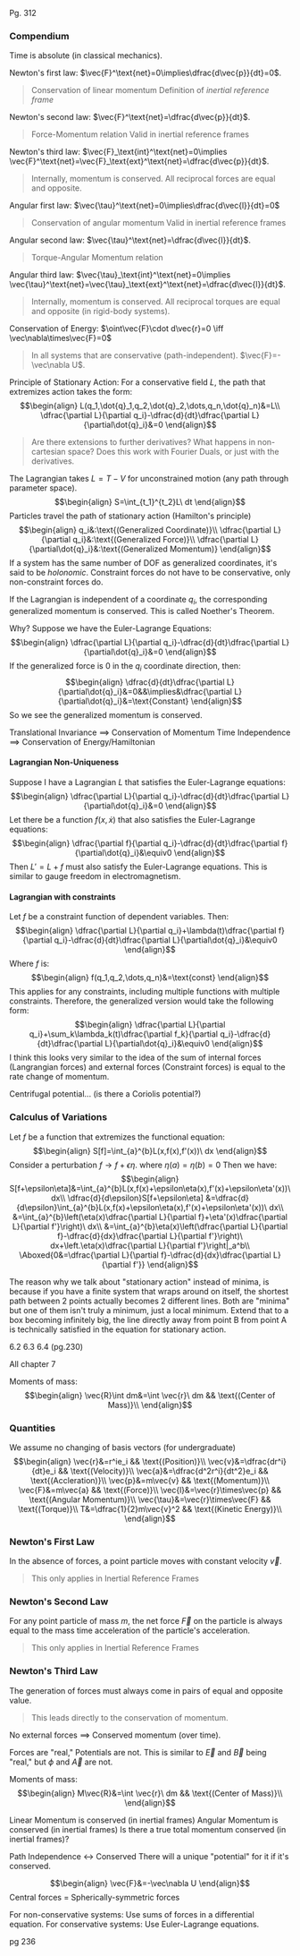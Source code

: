 
Pg. 312



### Compendium
Time is absolute (in classical mechanics).


Newton's first law: $\vec{F}^\text{net}=0\implies\dfrac{d\vec{p}}{dt}=0$.
> Conservation of linear momentum
> Definition of *inertial reference frame*

Newton's second law: $\vec{F}^\text{net}=\dfrac{d\vec{p}}{dt}$. 
> Force-Momentum relation
> Valid in inertial reference frames

Newton's third law: $\vec{F}_\text{int}^\text{net}=0\implies \vec{F}^\text{net}=\vec{F}_\text{ext}^\text{net}=\dfrac{d\vec{p}}{dt}$.
> Internally, momentum is conserved.
> All reciprocal forces are equal and opposite.

Angular first law: $\vec{\tau}^\text{net}=0\implies\dfrac{d\vec{l}}{dt}=0$
> Conservation of angular momentum
> Valid in inertial reference frames

Angular second law: $\vec{\tau}^\text{net}=\dfrac{d\vec{l}}{dt}$. 
> Torque-Angular Momentum relation

Angular third law: $\vec{\tau}_\text{int}^\text{net}=0\implies \vec{\tau}^\text{net}=\vec{\tau}_\text{ext}^\text{net}=\dfrac{d\vec{l}}{dt}$.
> Internally, momentum is conserved.
> All reciprocal torques are equal and opposite (in rigid-body systems).

Conservation of Energy: $\oint\vec{F}\cdot d\vec{r}=0 \iff \vec\nabla\times\vec{F}=0$
 > In all systems that are conservative (path-independent).
 > $\vec{F}=-\vec\nabla U$.

Principle of Stationary Action:
For a conservative field $L$, the path that extremizes action takes the form:
$$\begin{align}
L(q_1,\dot{q}_1,q_2,\dot{q}_2,\dots,q_n,\dot{q}_n)&=L\\
\dfrac{\partial L}{\partial q_i}-\dfrac{d}{dt}\dfrac{\partial L}{\partial\dot{q}_i}&=0
\end{align}$$
> Are there extensions to further derivatives? What happens in non-cartesian space?
> Does this work with Fourier Duals, or just with the derivatives.



The Lagrangian takes $L=T-V$ for unconstrained motion (any path through parameter space).
$$\begin{align}
S=\int_{t_1}^{t_2}L\ dt
\end{align}$$
Particles travel the path of stationary action (Hamilton's principle)
$$\begin{align}
q_i&:\text{(Generalized Coordinate)}\\
\dfrac{\partial L}{\partial q_i}&:\text{(Generalized Force)}\\
\dfrac{\partial L}{\partial\dot{q}_i}&:\text{(Generalized Momentum)}
\end{align}$$
If a system has the same number of DOF as generalized coordinates, it's said to be *holonomic*.
Constraint forces do not have to be conservative, only non-constraint forces do.

If the Lagrangian is independent of a coordinate $q_i$, the corresponding generalized momentum is conserved. This is called Noether's Theorem.

Why? Suppose we have the Euler-Lagrange Equations:
$$\begin{align}
\dfrac{\partial L}{\partial q_i}-\dfrac{d}{dt}\dfrac{\partial L}{\partial\dot{q}_i}&=0
\end{align}$$
If the generalized force is 0 in the $q_i$ coordinate direction, then:
$$\begin{align}
\dfrac{d}{dt}\dfrac{\partial L}{\partial\dot{q}_i}&=0&&\implies&\dfrac{\partial L}{\partial\dot{q}_i}&=\text{Constant}
\end{align}$$
So we see the generalized momentum is conserved.

Translational Invariance $\implies$ Conservation of Momentum
Time Independence $\implies$ Conservation of Energy/Hamiltonian


#### Lagrangian Non-Uniqueness
Suppose I have a Lagrangian $L$ that satisfies the Euler-Lagrange equations:
$$\begin{align}
\dfrac{\partial L}{\partial q_i}-\dfrac{d}{dt}\dfrac{\partial L}{\partial\dot{q}_i}&=0
\end{align}$$
Let there be a function $f(x,\dot{x})$ that also satisfies the Euler-Lagrange equations:
$$\begin{align}
\dfrac{\partial f}{\partial q_i}-\dfrac{d}{dt}\dfrac{\partial f}{\partial\dot{q}_i}&\equiv0
\end{align}$$
Then $L'=L+f$ must also satisfy the Euler-Lagrange equations.
This is similar to gauge freedom in electromagnetism.


#### Lagrangian with constraints
Let $f$ be a constraint function of dependent variables. Then:
$$\begin{align}
\dfrac{\partial L}{\partial q_i}+\lambda(t)\dfrac{\partial f}{\partial q_i}-\dfrac{d}{dt}\dfrac{\partial L}{\partial\dot{q}_i}&\equiv0
\end{align}$$
Where $f$ is:
$$\begin{align}
f(q_1,q_2,\dots,q_n)&=\text{const}
\end{align}$$
This applies for any constraints, including multiple functions with multiple constraints.
Therefore, the generalized version would take the following form:
$$\begin{align}
\dfrac{\partial L}{\partial q_i}+\sum_k\lambda_k(t)\dfrac{\partial f_k}{\partial q_i}-\dfrac{d}{dt}\dfrac{\partial L}{\partial\dot{q}_i}&\equiv0
\end{align}$$
I think this looks very similar to the idea of the sum of internal forces (Langrangian forces) and external forces (Constraint forces) is equal to the rate change of momentum.



Centrifugal potential... (is there a Coriolis potential?)











### Calculus of Variations
Let $f$ be a function that extremizes the functional equation:
$$\begin{align}
S[f]=\int_{a}^{b}L(x,f(x),f'(x))\ dx
\end{align}$$
Consider a perturbation $f\rightarrow f+\epsilon\eta$. where $\eta(a)=\eta(b)=0$ Then we have:
$$\begin{align}
S[f+\epsilon\eta]&=\int_{a}^{b}L(x,f(x)+\epsilon\eta(x),f'(x)+\epsilon\eta'(x))\ dx\\
\dfrac{d}{d\epsilon}S[f+\epsilon\eta]
&=\dfrac{d}{d\epsilon}\int_{a}^{b}L(x,f(x)+\epsilon\eta(x),f'(x)+\epsilon\eta'(x))\ dx\\
&=\int_{a}^{b}\left(\eta(x)\dfrac{\partial L}{\partial f}+\eta'(x)\dfrac{\partial L}{\partial f'}\right)\ dx\\
&=\int_{a}^{b}\eta(x)\left(\dfrac{\partial L}{\partial f}-\dfrac{d}{dx}\dfrac{\partial L}{\partial f'}\right)\ dx+\left.\eta(x)\dfrac{\partial L}{\partial f'}\right|_a^b\\
\Aboxed{0&=\dfrac{\partial L}{\partial f}-\dfrac{d}{dx}\dfrac{\partial L}{\partial f'}}
\end{align}$$

The reason why we talk about "stationary action" instead of minima, is because if you have a finite system that wraps around on itself, the shortest path between 2 points actually becomes 2 different lines. Both are "minima" but one of them isn't truly a minimum, just a local minimum. Extend that to a box becoming infinitely big, the line directly away from point B from point A is technically satisfied in the equation for stationary action.








6.2
6.3
6.4
(pg.230)

All chapter 7





Moments of mass:
$$\begin{align}
\vec{R}\int dm&=\int \vec{r}\ dm && \text{(Center of Mass)}\\
\end{align}$$













### Quantities
We assume no changing of basis vectors (for undergraduate)
$$\begin{align}
\vec{r}&=r^ie_i && \text{(Position)}\\
\vec{v}&=\dfrac{dr^i}{dt}e_i && \text{(Velocity)}\\
\vec{a}&=\dfrac{d^2r^i}{dt^2}e_i && \text{(Accleration)}\\
\vec{p}&=m\vec{v} && \text{(Momentum)}\\
\vec{F}&=m\vec{a} && \text{(Force)}\\
\vec{l}&=\vec{r}\times\vec{p} && \text{(Angular Momentum)}\\
\vec{\tau}&=\vec{r}\times\vec{F} && \text{(Torque)}\\
T&=\dfrac{1}{2}m\vec{v}^2 && \text{(Kinetic Energy)}\\
\end{align}$$

### Newton's First Law
In the absence of forces, a point particle moves with constant velocity $\vec{v}$.
> This only applies in Inertial Reference Frames
### Newton's Second Law
For any point particle of mass $m$, the net force $\vec{F}$ on the particle is always equal to the mass time acceleration of the particle's acceleration.
> This only applies in Inertial Reference Frames
### Newton's Third Law
The generation of forces must always come in pairs of equal and opposite value.
> This leads directly to the conservation of momentum.


No external forces $\implies$ Conserved momentum (over time).

Forces are "real," Potentials are not.
This is similar to $\vec{E}$ and $\vec{B}$ being "real," but $\phi$ and $\vec{A}$ are not.


Moments of mass:
$$\begin{align}
M\vec{R}&=\int \vec{r}\ dm && \text{(Center of Mass)}\\
\end{align}$$

Linear Momentum is conserved (in inertial frames)
Angular Momentum is conserved (in inertial frames)
Is there a true total momentum conserved (in inertial frames)?

Path Independence <-> Conserved
There will a unique "potential" for it if it's conserved.

$$\begin{align}
\vec{F}&=-\vec\nabla U
\end{align}$$
Central forces = Spherically-symmetric forces


For non-conservative systems: Use sums of forces in a differential equation.
For conservative systems: Use Euler-Lagrange equations.



pg 236


